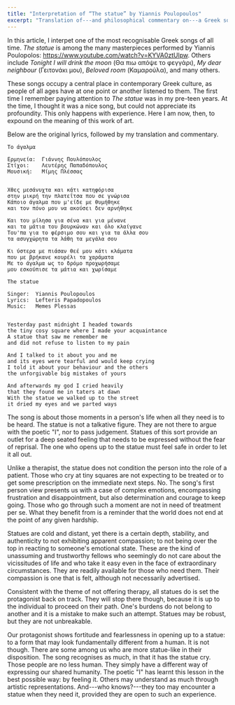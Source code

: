 ```yaml
---
title: "Interpretation of “The statue” by Yiannis Poulopoulos"
excerpt: "Translation of---and philosophical commentary on---a Greek song whose translated title is 'The statue'."
---
```


In this article, I interpet one of the most recognisable Greek songs of
all time. _The statue_ is among the many masterpieces performed by
Yiannis Poulopolos: <https://www.youtube.com/watch?v=KYVA0ztUlpw>.
Others include _Tonight I will drink the moon_ (Θα πιω απόψε το
φεγγάρι), _My dear neighbour_ (Γειτονάκι μου), _Beloved room_
(Καμαρούλα), and many others.

These songs occupy a central place in contemporary Greek culture, as
people of all ages have at one point or another listened to them. The
first time I remember paying attention to _The statue_ was in my
pre-teen years. At the time, I thought it was a nice song, but could
not appreciate its profoundity. This only happens with experience.
Here I am now, then, to expound on the meaning of this work of art.

Below are the original lyrics, followed by my translation and
commentary.

```
Το άγαλμα

Ερμηνεία:  Γιάννης Πουλόπουλος
Στίχοι:    Λευτέρης Παπαδόπουλος
Μουσική:   Μίμης Πλέσσας


Χθες μεσάνυχτα και κάτι κατηφόρισα
στην μικρή την πλατεΐτσα που σε γνώρισα
Κάποιο άγαλμα που μ'είδε με θυμήθηκε
και τον πόνο μου να ακούσει δεν αρνήθηκε

Και του μίλησα για σένα και για μένανε
και τα μάτια του βουρκώναν και όλο κλαίγανε
Του'πα για το φέρσιμο σου και για τα άλλα σου
τα ασυγχώρητα τα λάθη τα μεγάλα σου

Κι ύστερα με πιάσαν θεέ μου κάτι κλάματα
που με βρήκανε κουρέλι τα χαράματα
Με το άγαλμα ως το δρόμο προχωρήσαμε
μου εσκούπισε τα μάτια και χωρίσαμε
```

```
The statue

Singer:  Yiannis Poulopoulos
Lyrics:  Lefteris Papadopoulos
Music:   Memes Plessas


Yesterday past midnight I headed towards
the tiny cosy square where I made your acquaintance
A statue that saw me remember me
and did not refuse to listen to my pain

And I talked to it about you and me
and its eyes were tearful and would keep crying
I told it about your behaviour and the others
the unforgivable big mistakes of yours

And afterwards my god I cried heavily
that they found me in taters at dawn
With the statue we walked up to the street
it dried my eyes and we parted ways
```

The song is about those moments in a person's life when all they need
is to be heard. The statue is not a talkative figure. They are not
there to argue with the poetic "I", nor to pass judgement. Statues of
this sort provide an outlet for a deep seated feeling that needs to be
expressed without the fear of reprisal. The one who opens up to the
statue must feel safe in order to let it all out.

Unlike a therapist, the statue does not condition the person into the
role of a patient. Those who cry at tiny squares are not expecting to
be treated or to get some prescription on the immediate next steps.
No. The song's first person view presents us with a case of complex
emotions, encompassing frustration and disappointment, but also
determination and courage to keep going. Those who go through such a
moment are not in need of treatment per se. What they benefit from is
a reminder that the world does not end at the point of any given
hardship.

Statues are cold and distant, yet there is a certain depth, stability,
and authenticity to not exhibiting apparent compassion; to not being
over the top in reacting to someone's emotional state. These are the
kind of unassuming and trustworthy fellows who seemingly do not care
about the vicissitudes of life and who take it easy even in the face
of extraordinary circumstances. They are readily available for those
who need them. Their compassion is one that is felt, although not
necessarily advertised.

Consistent with the theme of not offering therapy, all statues do is
set the protagonist back on track. They will stop there though,
because it is up to the individual to proceed on their path. One's
burdens do not belong to another and it is a mistake to make such an
attempt. Statues may be robust, but they are not unbreakable.

Our protagonist shows fortitude and fearlessness in opening up to a
statue: to a form that may look fundamentally different from a human.
It is not though. There are some among us who are more statue-like in
their disposition. The song recognises as much, in that it has the
statue cry. Those people are no less human. They simply have a
different way of expressing our shared humanity. The poetic "I" has
learnt this lesson in the best possible way: by feeling it. Others may
understand as much through artistic representations. And---who
knows?---they too may encounter a statue when they need it, provided
they are open to such an experience.
